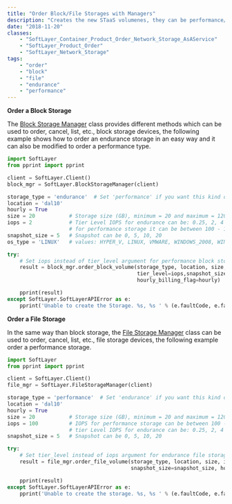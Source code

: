 ```yaml
---
title: "Order Block/File Storages with Managers"
description: "Creates the new STaaS volumenes, they can be performance/endurance file or block devices"
date: "2018-11-20"
classes: 
    - "SoftLayer_Container_Product_Order_Network_Storage_AsAService"
    - "SoftLayer_Product_Order"
    - "SoftLayer_Network_Storage"
tags:
    - "order"
    - "block"
    - "file"
    - "endurance"
    - "performance"
---
```


**Order a Block Storage**

The [Block Storage Manager](https://softlayer-python.readthedocs.io/en/latest/api/managers/block.html) class provides different methods which can be used to order, cancel, list, etc., block storage devices, the following example shows how to order an endurance storage in an easy way and it can also be modified to order a performance type.

```python
import SoftLayer
from pprint import pprint

client = SoftLayer.Client()
block_mgr = SoftLayer.BlockStorageManager(client)

storage_type = 'endurance'  # Set 'performance' if you want this kind of storage
location = 'dal10'
hourly = True
size = 20           # Storage size (GB), minimum = 20 and maximum = 12000.
iops = 2            # Tier Level IOPS for endurance can be: 0.25, 2, 4 or 10, and
                    # for performance storage it can be between 100 - 1000 IOPS.
snapshot_size = 5   # Snapshot can be 0, 5, 10, 20
os_type = 'LINUX'   # values: HYPER_V, LINUX, VMWARE, WINDOWS_2008, WINDOWS_GPT, WINDOWS, XEN

try:
    # Set iops instead of tier_level argument for performance block storages.
    result = block_mgr.order_block_volume(storage_type, location, size, os_type,
                                          tier_level=iops,snapshot_size=snapshot_size,
                                          hourly_billing_flag=hourly)

    pprint(result)
except SoftLayer.SoftLayerAPIError as e:
    pprint('Unable to create the Storage. %s, %s ' % (e.faultCode, e.faultString))
```

**Order a File Storage**

In the same way than block storage, the [File Storage Manager](https://softlayer-python.readthedocs.io/en/latest/api/managers/file.html) class can be used to order, cancel, list, etc., file storage devices, the following example order a performance storage.
```python
import SoftLayer
from pprint import pprint

client = SoftLayer.Client()
file_mgr = SoftLayer.FileStorageManager(client)

storage_type = 'performance'  # Set 'endurance' if you want this kind of storage
location = 'dal10'
hourly = True
size = 20           # Storage size (GB), minimum = 20 and maximum = 12000.
iops = 100          # IOPS for performance storage can be between 100 - 1000 IOPS, and
                    # tier Level IOPS for endurance can be: 0.25, 2, 4 or 10.
snapshot_size = 5   # Snapshot can be 0, 5, 10, 20

try:
    # Set tier_level instead of iops argument for endurance file storage.
    result = file_mgr.order_file_volume(storage_type, location, size, iops=iops,
                                        snapshot_size=snapshot_size, hourly_billing_flag=hourly)

    pprint(result)
except SoftLayer.SoftLayerAPIError as e:
    pprint('Unable to create the storage. %s, %s ' % (e.faultCode, e.faultString))

```

